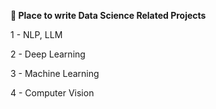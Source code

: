 **📌 Place to write Data Science Related Projects**

1 - NLP, LLM

2 - Deep Learning

3 - Machine Learning

4 - Computer Vision
